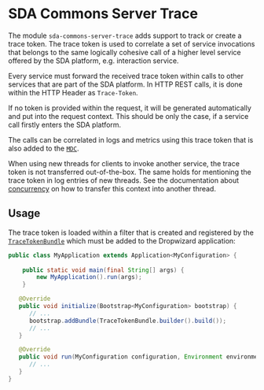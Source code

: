 # SDA Commons Server Trace
  
The module `sda-commons-server-trace` adds support to track or create a trace token. The trace token is used to
correlate a set of service invocations that belongs to the same logically cohesive call of a higher level service offered by 
the SDA platform, e.g. interaction service. 

Every service must forward the received trace token within calls to other services that are part of the SDA platform. In
HTTP REST calls, it is done within the HTTP Header  as `Trace-Token`. 

If no token is provided within the request, it will be generated automatically and put into the 
request context. This should be only the case, if a service call firstly enters the SDA platform.

The calls can be correlated in logs and metrics using this trace token that is also added to the 
[`MDC`](https://www.slf4j.org/manual.html#mdc).

When using new threads for clients to invoke another service, the trace token is not transferred out-of-the-box. 
The same holds for mentioning the trace token in log entries of new threads.
See the documentation about [concurrency](../sda-commons-client-jersey/README.md#concurrency) on how to transfer this context into another thread.


## Usage

The trace token is loaded within a filter that is created and registered by the 
[`TraceTokenBundle`](src/main/java/org/sdase/commons/server/trace/TraceTokenBundle.java) which must be added
to the Dropwizard application:

```java
public class MyApplication extends Application<MyConfiguration> {
   
    public static void main(final String[] args) {
        new MyApplication().run(args);
    }

   @Override
   public void initialize(Bootstrap<MyConfiguration> bootstrap) {
      // ...
      bootstrap.addBundle(TraceTokenBundle.builder().build());
      // ...
   }

   @Override
   public void run(MyConfiguration configuration, Environment environment) {
      // ...
   }
}
```
